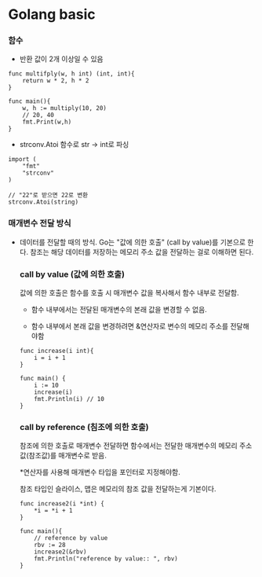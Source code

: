 # Golang basic


### 함수
* 반환 값이 2개 이상일 수 있음
```
func multifply(w, h int) (int, int){
    return w * 2, h * 2
}

func main(){
    w, h := multiply(10, 20)
    // 20, 40
    fmt.Print(w,h) 
}
```


* strconv.Atoi 함수로 str -> int로 파싱

```
import (
    "fmt"
    "strconv"
)

// "22"로 받으면 22로 변환
strconv.Atoi(string)

```
### 매개변수 전달 방식
- 데이터를 전달할 때의 방식. Go는 "값에 의한 호출" (call by value)를 기본으로 한다.
참조는 해당 데이터를 저장하는 메모리 주소 값을 전달하는 걸로 이해하면 된다.
    ### call by value (값에 의한 호출)
    값에 의한 호출은 함수를 호출 시 매개변수 값을 복사해서 함수 내부로 전달함.
    
    - 함수 내부에서는 전달된 매개변수의 본래 값을 변경할 수 없음.
    
    - 함수 내부에서 본래 값을 변경하려면 &연산자로 변수의 메모리 주소를 전달해야함
    
    ```
    func increase(i int){
        i = i + 1
    }

    func main() {
        i := 10 
        increase(i)
        fmt.Println(i) // 10
    }
    ```
    ### call by reference (침조에 의한 호출)
    참조에 의한 호출로 매개변수 전달하면 함수에서는 전달한 매개변수의 메모리 주소값(참조값)를 매개변수로 받음.
    
    *연산자를 사용해 매개변수 타입을 포인터로 지정해야함.

    참조 타입인 슬라이스, 맵은 메모리의 참조 값을 전달하는게 기본이다.

    ```
    func increase2(i *int) {
	    *i = *i + 1
    }

    func main(){
        // reference by value
	    rbv := 28
	    increase2(&rbv)
	    fmt.Println("reference by value:: ", rbv)
    }
    ```